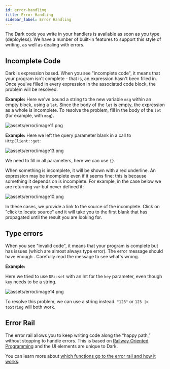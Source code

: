 ```yaml
---
id: error-handling
title: Error Handling
sidebar_label: Error Handling
---
```


The Dark code you write in your handlers is available as soon as you type (deployless). We have a number of built-in features to support this style of writing, as well as dealing with errors.

## Incomplete Code

Dark is expression based. When you see "incomplete code", it means that your program isn't complete - that is, an expression hasn't been filled in. Once you've filled in every expression in the associated code block, the problem will be resolved.

**Example:** Here we've bound a string to the new variable `msg` within an empty block, using a `let`. Since the body of the `let` is empty, the expression as a whole is incomplete. To resolve the problem, fill in the body of the `let` (for example, with `msg`).

![assets/error/image11.png](assets/error/image11.png)

**Example:** Here we left the query parameter blank in a call to `HttpClient::get`:

![assets/error/image13.png](assets/error/image13.png)

We need to fill in all parameters, here we can use `{}`.

When something is incomplete, it will be shown with a red underline. An expression may be incomplete even if it seems fine: this is because something it depends on is incomplete. For example, in the case below we are returning `var` but never defined it:

![assets/error/image10.png](assets/error/image10.png)

In these cases, we provide a link to the source of the incomplete. Click on "click to locate source" and it will take you to the first blank that has propagated until the result you are looking for.

## Type errors

When you see "invalid code", it means that your program is complete but has issues (which are almost always type error). The error message should have enough . Carefully read the message to see what's wrong.

**Example:**

Here we tried to use `DB::set` with an Int for the `key` parameter, even though `key` needs to be a string.

![assets/error/image14.png](assets/error/image14.png)

To resolve this problem, we can use a string instead. `"123"` or `123 |> toString` will both work.

## Error Rail

The error rail allows you to keep writing code along the “happy path,” without stopping to handle errors. This is based on [Railway Oriented Programming](https://medium.com/darklang/real-problems-with-functional-languages-efe668c5264a) and the UI elements are unique to Dark.

You can learn more about [which functions go to the error rail and how it works](https://darklang.github.io/docs/unique-aspects#functions-that-use-error-rail).
